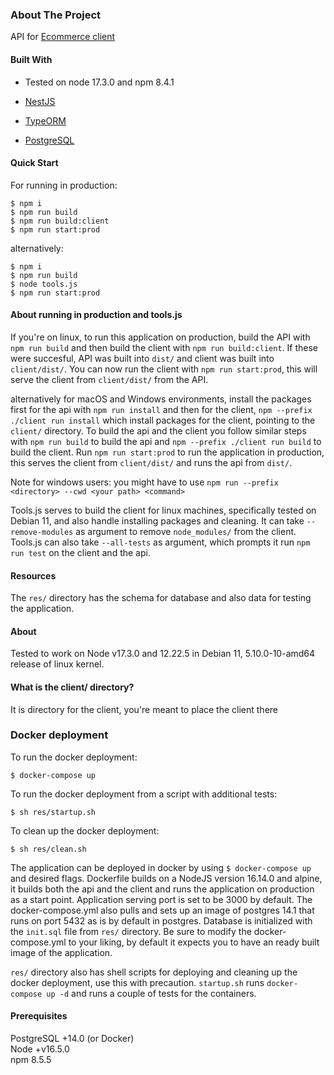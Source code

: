 ### About The Project

API for [Ecommerce client](https://github.com/oscarl0000/confectionery-store)

#### Built With

* Tested on node 17.3.0 and npm 8.4.1

* [NestJS](https://github.com/nestjs/nest)
* [TypeORM](https://github.com/typeorm/typeorm)
* [PostgreSQL](https://github.com/postgres/postgres)

#### Quick Start

For running in production:

```console
$ npm i
$ npm run build
$ npm run build:client
$ npm run start:prod
```

alternatively:

```console
$ npm i
$ npm run build
$ node tools.js
$ npm run start:prod
```

#### About running in production and tools.js

If you're on linux, to run this application on production, build the API with `npm run build` and then build the client with `npm run build:client`. If these were succesful, API was built into `dist/` and client was built into `client/dist/`. You can now run the client with `npm run start:prod`, this will serve the client from `client/dist/` from the API.

alternatively for macOS and Windows environments, install the packages first for the api with `npm run install` and then for the client, `npm --prefix ./client run install` which install packages for the client, pointing to the `client/` directory. To build the api and the client you follow similar steps with `npm run build` to build the api and `npm --prefix ./client run build` to build the client. Run `npm run start:prod` to run the application in production, this serves the client from `client/dist/` and runs the api from `dist/`.

Note for windows users: you might have to use `npm run --prefix <directory> --cwd <your path> <command>`

Tools.js serves to build the client for linux machines, specifically tested on Debian 11, and also handle installing packages and cleaning. It can take `--remove-modules` as argument to remove `node_modules/` from the client. Tools.js can also take `--all-tests` as argument, which prompts it run `npm run test` on the client and the api.

#### Resources

The `res/` directory has the schema for database and also data for testing the application.

#### About

Tested to work on Node v17.3.0 and 12.22.5 in Debian 11, 5.10.0-10-amd64 release of linux kernel.

#### What is the client/ directory?

It is directory for the client, you're meant to place the client there

### Docker deployment

To run the docker deployment:
```console
$ docker-compose up
```

To run the docker deployment from a script with additional tests:
```console
$ sh res/startup.sh
```

To clean up the docker deployment:
```console
$ sh res/clean.sh
```

The application can be deployed in docker by using `$ docker-compose up` and desired flags. Dockerfile builds on a NodeJS version 16.14.0 and alpine, it builds both the api and the client and runs the application on production as a start point. Application serving port is set to be 3000 by default. The docker-compose.yml also pulls and sets up an image of postgres 14.1 that runs on port 5432 as is by default in postgres. Database is initialized with the `init.sql` file from `res/` directory. Be sure to modify the docker-compose.yml to your liking, by default it expects you to have an ready built image of the application.

`res/` directory also has shell scripts for deploying and cleaning up the docker deployment, use this with precaution. `startup.sh` runs `docker-compose up -d` and runs a couple of  tests for the containers.

#### Prerequisites

PostgreSQL +14.0 (or Docker)  
Node +v16.5.0  
npm 8.5.5

